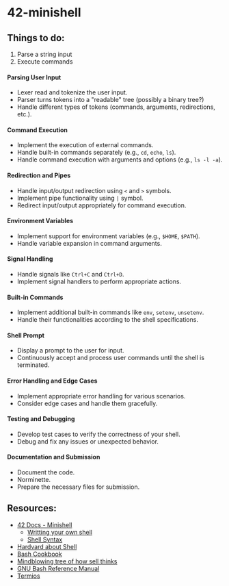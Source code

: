 # 42-minishell

## Things to do:<br>
1. Parse a string input
2. Execute commands


#### Parsing User Input
   - Lexer read and tokenize the user input.
   - Parser turns tokens into a "readable" tree (possibly a binary tree?)
   - Handle different types of tokens (commands, arguments, redirections, etc.).

#### Command Execution
   - Implement the execution of external commands.
   - Handle built-in commands separately (e.g., `cd`, `echo`, `ls`).
   - Handle command execution with arguments and options (e.g., `ls -l -a`).

#### Redirection and Pipes
   - Handle input/output redirection using `<` and `>` symbols.
   - Implement pipe functionality using `|` symbol.
   - Redirect input/output appropriately for command execution.

#### Environment Variables
   - Implement support for environment variables (e.g., `$HOME`, `$PATH`).
   - Handle variable expansion in command arguments.

#### Signal Handling
   - Handle signals like `Ctrl+C` and `Ctrl+D`.
   - Implement signal handlers to perform appropriate actions.

#### Built-in Commands
   - Implement additional built-in commands like `env`, `setenv`, `unsetenv`.
   - Handle their functionalities according to the shell specifications.

#### Shell Prompt
   - Display a prompt to the user for input.
   - Continuously accept and process user commands until the shell is terminated.

#### Error Handling and Edge Cases
   - Implement appropriate error handling for various scenarios.
   - Consider edge cases and handle them gracefully.

#### Testing and Debugging
   - Develop test cases to verify the correctness of your shell.
   - Debug and fix any issues or unexpected behavior.

#### Documentation and Submission
   - Document the code.
   - Norminette.
   - Prepare the necessary files for submission.

## Resources:
 - [42 Docs - Minishell](https://harm-smits.github.io/42docs/projects/minishell)
   - [Writting your own shell](https://www.cs.purdue.edu/homes/grr/SystemsProgrammingBook/Book/Chapter5-WritingYourOwnShell.pdf)
   - [Shell Syntax](https://pubs.opengroup.org/onlinepubs/009695399/utilities/xcu_chap02.html)
 - [Hardvard about Shell](https://cs61.seas.harvard.edu/site/2019/Section7/)
 - [Bash Cookbook](https://theswissbay.ch/pdf/Gentoomen%20Library/Programming/Bash/O%27Reilly%20bash%20CookBook.pdf)
 - [Mindblowing tree of how sell thinks](https://ast-viewer.datacamp.com/editor?code=.%2Fscript%5C%20of%5C%20four%5C%20words%20arg1%20%22arg%20number%202%22%20%27%20arg3%20%27%20%20%20%22%20arg%20%27number%204%27%20this%20is%20%5C%22bad%5C%22%20...%22%0A%0A.%2F%22script%20of%20four%20words%22%20arg1%20%22arg%20number%202%22%20%27%20arg3%20%27%20%20%20%22%20arg%20%27number%204%27%20this%20is%20%5C%22bad%5C%22%20...%22%0A&start=NA&grammar=shell)
 - [GNU Bash Reference Manual](https://www.gnu.org/software/bash/manual/html_node/index.html#SEC_Contents)
 - [Termios](https://dev.to/tanishqsingla/termios-564j)